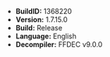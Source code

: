 - **BuildID:** 1368220
- **Version:** 1.7.15.0
- **Build:** Release
- **Language:** English
- **Decompiler:** FFDEC v9.0.0
